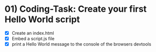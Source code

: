 # 01) Coding-Task: Create your first Hello World script

- [x] Create an index.html
- [x] Embed a script.js file
- [x] print a Hello World message to the console of the browsers devtools
